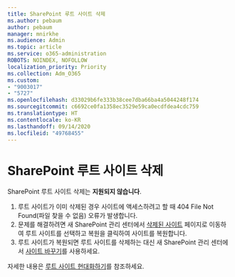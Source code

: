 ```yaml
---
title: SharePoint 루트 사이트 삭제
ms.author: pebaum
author: pebaum
manager: mnirkhe
ms.audience: Admin
ms.topic: article
ms.service: o365-administration
ROBOTS: NOINDEX, NOFOLLOW
localization_priority: Priority
ms.collection: Adm_O365
ms.custom:
- "9003017"
- "5727"
ms.openlocfilehash: d33029b6fe333b38cee7dba66ba4a5044248f174
ms.sourcegitcommit: c6692ce0fa1358ec3529e59ca0ecdfdea4cdc759
ms.translationtype: HT
ms.contentlocale: ko-KR
ms.lasthandoff: 09/14/2020
ms.locfileid: "49768455"
---
```

# <a name="delete-the-sharepoint-root-site"></a>SharePoint 루트 사이트 삭제

SharePoint 루트 사이트 삭제는 **지원되지 않습니다**.

1.  루트 사이트가 이미 삭제된 경우 사이트에 액세스하려고 할 때 404 File Not Found(파일 찾을 수 없음) 오류가 발생합니다.
2.  문제를 해결하려면 새 SharePoint 관리 센터에서 [삭제된 사이트](https://admin.microsoft.com/sharepoint?page=recycleBin&modern=true) 페이지로 이동하여 루트 사이트를 선택하고 복원을 클릭하여 사이트를 복원합니다.
3.  루트 사이트가 복원되면 루트 사이트를 삭제하는 대신 새 SharePoint 관리 센터에서 [사이트 바꾸기](https://docs.microsoft.com/sharepoint/modern-root-site#replace-your-root-site)를 사용하세요.

자세한 내용은 [루트 사이트 현대화하기](https://docs.microsoft.com/sharepoint/modern-root-site)를 참조하세요.